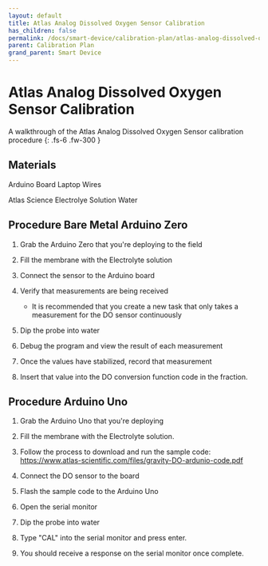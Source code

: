 ```yaml
---
layout: default
title: Atlas Analog Dissolved Oxygen Sensor Calibration
has_children: false
permalink: /docs/smart-device/calibration-plan/atlas-analog-dissolved-oxygen-sensor-calibration
parent: Calibration Plan
grand_parent: Smart Device
---
```


# Atlas Analog Dissolved Oxygen Sensor Calibration

A walkthrough of the Atlas Analog Dissolved Oxygen Sensor calibration procedure
{: .fs-6 .fw-300 }

## Materials

Arduino Board
Laptop 
Wires

Atlas Science Electrolye Solution 
Water 


## Procedure Bare Metal Arduino Zero

1. Grab the Arduino Zero that you're deploying to the field

2. Fill the membrane with the Electrolyte solution 

3. Connect the sensor to the Arduino board

4. Verify that measurements are being received

    - It is recommended that you create a new task that only takes a measurement for the DO sensor continuously

5. Dip the probe into water

6. Debug the program and view the result of each measurement

7. Once the values have stabilized, record that measurement

8. Insert that value into the DO conversion function code in the fraction.

## Procedure Arduino Uno

1. Grab the Arduino Uno that you're deploying

2. Fill the membrane with the Electrolyte solution.

3. Follow the process to download and run the sample code: https://www.atlas-scientific.com/files/gravity-DO-ardunio-code.pdf

4. Connect the DO sensor to the board

5. Flash the sample code to the Arduino Uno

6. Open the serial monitor

7. Dip the probe into water

8. Type "CAL" into the serial monitor and press enter.

9. You should receive a response on the serial monitor once complete.
